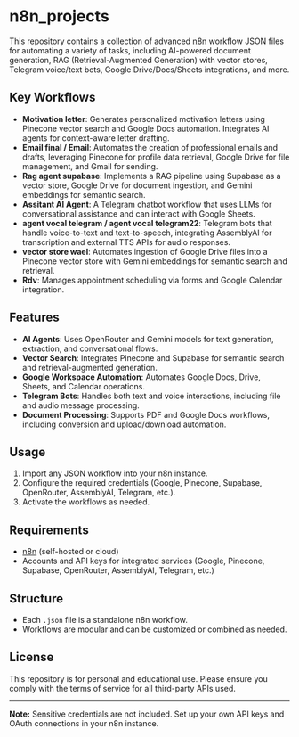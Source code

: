 # n8n_projects

This repository contains a collection of advanced [n8n](https://n8n.io/) workflow JSON files for automating a variety of tasks, including AI-powered document generation, RAG (Retrieval-Augmented Generation) with vector stores, Telegram voice/text bots, Google Drive/Docs/Sheets integrations, and more.

## Key Workflows

- **Motivation letter**: Generates personalized motivation letters  using Pinecone vector search and Google Docs automation. Integrates AI agents for context-aware letter drafting.
- **Email final / Email**: Automates the creation of professional emails and drafts, leveraging Pinecone for profile data retrieval, Google Drive for file management, and Gmail for sending.
- **Rag agent supabase**: Implements a RAG pipeline using Supabase as a vector store, Google Drive for document ingestion, and Gemini embeddings for semantic search.
- **Assitant AI Agent**: A Telegram chatbot workflow that uses LLMs for conversational assistance and can interact with Google Sheets.
- **agent vocal telegram / agent vocal telegram22**: Telegram bots that handle voice-to-text and text-to-speech, integrating AssemblyAI for transcription and external TTS APIs for audio responses.
- **vector store wael**: Automates ingestion of Google Drive files into a Pinecone vector store with Gemini embeddings for semantic search and retrieval.
- **Rdv**: Manages appointment scheduling via forms and Google Calendar integration.

## Features

- **AI Agents**: Uses OpenRouter and Gemini models for text generation, extraction, and conversational flows.
- **Vector Search**: Integrates Pinecone and Supabase for semantic search and retrieval-augmented generation.
- **Google Workspace Automation**: Automates Google Docs, Drive, Sheets, and Calendar operations.
- **Telegram Bots**: Handles both text and voice interactions, including file and audio message processing.
- **Document Processing**: Supports PDF and Google Docs workflows, including conversion and upload/download automation.

## Usage

1. Import any JSON workflow into your n8n instance.
2. Configure the required credentials (Google, Pinecone, Supabase, OpenRouter, AssemblyAI, Telegram, etc.).
3. Activate the workflows as needed.

## Requirements

- [n8n](https://n8n.io/) (self-hosted or cloud)
- Accounts and API keys for integrated services (Google, Pinecone, Supabase, OpenRouter, AssemblyAI, Telegram, etc.)

## Structure

- Each `.json` file is a standalone n8n workflow.
- Workflows are modular and can be customized or combined as needed.

## License

This repository is for personal and educational use. Please ensure you comply with the terms of service for all third-party APIs used.

---

**Note:** Sensitive credentials are not included. Set up your own API keys and OAuth connections in your n8n instance.